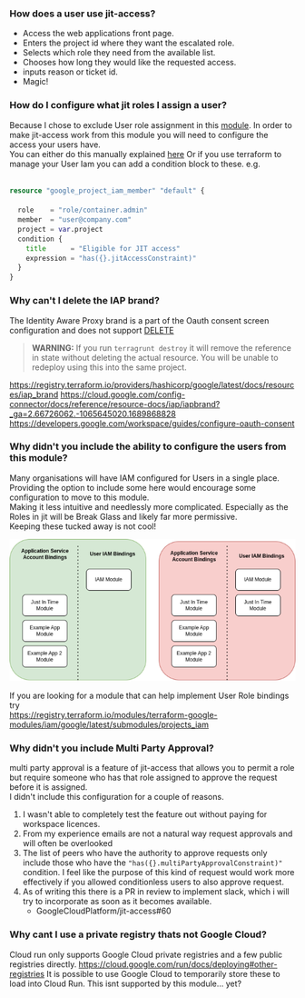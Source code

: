 ### How does a user use jit-access?
- Access the web applications front page. 
- Enters the project id where they want the escalated role.
- Selects which role they need from the available list.
- Chooses how long they would like the requested access.
- inputs reason or ticket id.
- Magic! 



### How do I configure what jit roles I assign a user?
Because I chose to exclude User role assignment in this [module](faq.md#why-didnt-you-include-the-ability-to-configure-the-users-from-this-module). In order to make jit-access work from this module you will need to configure the access your users have.  
You can either do this manually explained [here](https://cloud.google.com/iam/docs/managing-conditional-role-bindings)
Or if you use terraform to manage your User Iam you can add a condition block to these. e.g.
```terraform

resource "google_project_iam_member" "default" {

  role    = "role/container.admin"
  member  = "user@company.com"
  project = var.project
  condition {
    title      = "Eligible for JIT access"
    expression = "has({}.jitAccessConstraint)"
  }
}
```


### Why can't I delete the IAP brand?

The Identity Aware Proxy brand is a part of the Oauth consent screen configuration and does not support [DELETE](https://cloud.google.com/iap/docs/reference/rest/v1/projects.brands)

> **WARNING:**
> If you run `terragrunt destroy` it will remove the reference in state without deleting the actual resource. 
> You will be unable to redeploy using this into the same project.

https://registry.terraform.io/providers/hashicorp/google/latest/docs/resources/iap_brand
https://cloud.google.com/config-connector/docs/reference/resource-docs/iap/iapbrand?_ga=2.66726062.-1065645020.1689868828
https://developers.google.com/workspace/guides/configure-oauth-consent


### Why didn't you include the ability to configure the users from this module? 

Many organisations will have IAM configured for Users in a single place. Providing the option to include
some here would encourage some configuration to move to this module.<br> 
Making it less intuitive and needlessly more complicated. Especially as the Roles in jit will be Break Glass and likely far more permissive.<br>
Keeping these tucked away is not cool! <br>

![Just_In_Time_Deployment.drawio.png](Just_In_Time_Deployment.drawio.png)


If you are looking for a module that can help implement User Role bindings try <br>
https://registry.terraform.io/modules/terraform-google-modules/iam/google/latest/submodules/projects_iam



### Why didn't you include Multi Party Approval?
multi party approval is a feature of jit-access that allows you to permit a role but require someone who has that role assigned
to approve the request before it is assigned. <br>
I didn't include this configuration for a couple of reasons.
1. I wasn't able to completely test the feature out without paying for workspace licences.
2. From my experience emails are not a natural way request approvals and will often be overlooked
3. The list of peers who have the authority to approve requests only include those who have the `"has({}.multiPartyApprovalConstraint)"` condition.
    I feel like the purpose of this kind of request would work more effectively if you allowed conditionless users to also approve request.
4. As of writing this there is a PR in review to implement slack, which i will try to incorporate as soon as it becomes available. 
    * GoogleCloudPlatform/jit-access#60


### Why cant I use a private registry thats not Google Cloud?

Cloud run only supports Google Cloud private registries and a few public registries directly.
https://cloud.google.com/run/docs/deploying#other-registries
It is possible to use Google Cloud to temporarily store these to load into Cloud Run. This isnt supported by this module... yet?